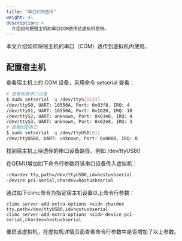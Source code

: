 ```yaml
---
title: "串口COM透传"
weight: 41
description: >
  介绍如何把宿主机的串口COM透传给虚拟机使用。
---
```


本文介绍如何将宿主机的串口（COM）透传到虚拟机内使用。

## 配置宿主机

查看宿主机上的 COM 设备，采用命令 setserial 查看：

```bash
# 查看板载串口设备
$ sudo setserial -g /dev/ttyS[0123]
/dev/ttyS0, UART: 16550A, Port: 0x03f8, IRQ: 4
/dev/ttyS1, UART: 16550A, Port: 0x1020, IRQ: 18
/dev/ttyS2, UART: unknown, Port: 0x03e8, IRQ: 4
/dev/ttyS3, UART: unknown, Port: 0x02e8, IRQ: 3
# 查看USB串口
$ sudo setserial -g /dev/ttyUSB[01]
/dev/ttyUSB0, UART: unknown, Port: 0x0000, IRQ: 0
```

找到宿主机上待透传的串口设备路径，例如 /dev/ttyUSB0

在QEMU增加如下命令行参数将该串口设备传入虚拟机：

```bash
-chardev tty,path=/dev/ttyUSB0,id=hostusbserial
-device pci-serial,chardev=hostusbserial
```

通过如下climc命令为指定宿主机设置以上命令行参数：

```
climc server-add-extra-options <sid> chardev tty,path=/dev/ttyUSB0,id=hostusbserial
climc server-add-extra-options <sid> device pci-serial,chardev=hostusbserial
```

重启该虚拟机，在虚拟机详情页面查看命令行参数中是否增加了以上参数。
